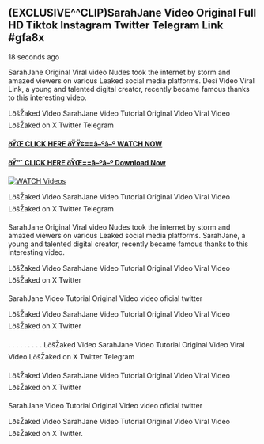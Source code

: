 ## (EXCLUSIVE^^CLIP)SarahJane Video Original Full HD Tiktok Instagram Twitter Telegram Link #gfa8x

18 seconds ago

SarahJane Original Viral video Nudes took the internet by storm and amazed viewers on various Leaked social media platforms. Desi Video Viral Link, a young and talented digital creator, recently became famous thanks to this interesting video.

LðšŽaked Video SarahJane Video Tutorial Original Video Viral Video LðšŽaked on X Twitter Telegram

**[ðŸŒ CLICK HERE ðŸŸ¢==â–ºâ–º WATCH NOW](https://clips-mediaa.blogspot.com/2025/02/video-viral-download.html)**

**[ðŸ”´ CLICK HERE ðŸŒ==â–ºâ–º Download Now](https://clips-mediaa.blogspot.com/2025/02/video-viral-download.html)**

[![WATCH Videos](https://i.imgur.com/dJHk4Zq.gif)](https://clips-mediaa.blogspot.com/2025/02/video-viral-download.html)

LðšŽaked Video SarahJane Video Tutorial Original Video Viral Video LðšŽaked on X Twitter Telegram

SarahJane Original Viral video Nudes took the internet by storm and amazed viewers on various Leaked social media platforms. SarahJane, a young and talented digital creator, recently became famous thanks to this interesting video.

LðšŽaked Video SarahJane Video Tutorial Original Video Viral Video LðšŽaked on X Twitter

SarahJane Video Tutorial Original Video video oficial twitter

LðšŽaked Video SarahJane Video Tutorial Original Video Viral Video LðšŽaked on X Twitter

. . . . . . . . . LðšŽaked Video SarahJane Video Tutorial Original Video Viral Video LðšŽaked on X Twitter Telegram

LðšŽaked Video SarahJane Video Tutorial Original Video Viral Video LðšŽaked on X Twitter

SarahJane Video Tutorial Original Video video oficial twitter

LðšŽaked Video SarahJane Video Tutorial Original Video Viral Video LðšŽaked on X Twitter.